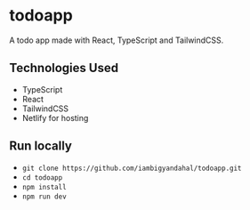 # todoapp
A todo app made with React, TypeScript and TailwindCSS.

## Technologies Used

- TypeScript
- React
- TailwindCSS
- Netlify for hosting

## Run locally

- `git clone https://github.com/iambigyandahal/todoapp.git`
- `cd todoapp`
- `npm install`
- `npm run dev`